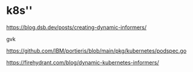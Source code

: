 # k8s''


https://blog.dsb.dev/posts/creating-dynamic-informers/


gvk 

https://github.com/IBM/portieris/blob/main/pkg/kubernetes/podspec.go

https://firehydrant.com/blog/dynamic-kubernetes-informers/


